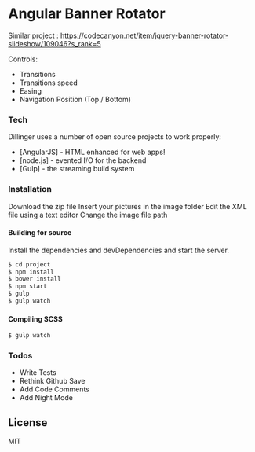 # Angular Banner Rotator

Similar project :
https://codecanyon.net/item/jquery-banner-rotator-slideshow/109046?s_rank=5

Controls:
  - Transitions
  - Transitions speed
  - Easing
  - Navigation Position (Top / Bottom)

### Tech

Dillinger uses a number of open source projects to work properly:

* [AngularJS] - HTML enhanced for web apps!
* [node.js] - evented I/O for the backend
* [Gulp] - the streaming build system

### Installation

Download the zip file
Insert your pictures in the image folder
Edit the XML file using a text editor
Change the image file path

#### Building for source
Install the dependencies and devDependencies and start the server.

```sh
$ cd project
$ npm install
$ bower install
$ npm start
$ gulp
$ gulp watch
```

#### Compiling SCSS

```sh
$ gulp watch
```



### Todos

 - Write Tests
 - Rethink Github Save
 - Add Code Comments
 - Add Night Mode

License
----

MIT

